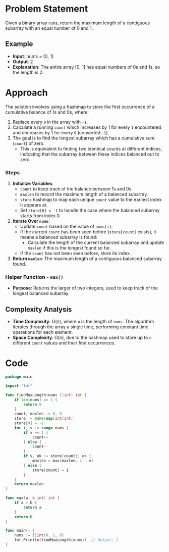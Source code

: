 # Problem Statement
Given a binary array `nums`, return the maximum length of a contiguous subarray with an equal number of 0 and 1.

## Example
- **Input**: nums = [0, 1]
- **Output**: 2
- **Explanation**: The entire array [0, 1] has equal numbers of 0s and 1s, so the length is 2.

# Approach
The solution involves using a hashmap to store the first occurrence of a cumulative balance of 1s and 0s, where:
1. Replace every `0` in the array with `-1`.
2. Calculate a running `count` which increases by 1 for every `1` encountered and decreases by 1 for every `0` (converted `-1`).
3. The goal is to find the longest subarray which has a cumulative sum (`count`) of zero.
    - This is equivalent to finding two identical counts at different indices, indicating that the subarray between these indices balanced out to zero.

### Steps
1. **Initialize Variables**:
    - `count` to keep track of the balance between 1s and 0s.
    - `maxlen` to record the maximum length of a balanced subarray.
    - `store` hashmap to map each unique `count` value to the earliest index it appears at.
    - Set `store[0] = -1` to handle the case where the balanced subarray starts from index 0.
2. **Iterate Over `nums`**:
    - Update `count` based on the value of `nums[i]`.
    - If the current `count` has been seen before (`store[count]` exists), it means a balanced subarray is found:
        - Calculate the length of the current balanced subarray and update `maxlen` if this is the longest found so far.
    - If the `count` has not been seen before, store its index.
3. **Return `maxlen`**: The maximum length of a contiguous balanced subarray found.

### Helper Function - `max()`
- **Purpose**: Returns the larger of two integers, used to keep track of the longest balanced subarray.

## Complexity Analysis
- **Time Complexity**: O(n), where `n` is the length of `nums`. The algorithm iterates through the array a single time, performing constant time operations for each element.
- **Space Complexity**: O(n), due to the hashmap used to store up to `n` different `count` values and their first occurrences.

# Code
```go
package main

import "fmt"

func findMaxLength(nums []int) int {
    if len(nums) == 1 {
        return 0
    }
    count, maxlen := 0, 0
    store := make(map[int]int)
    store[0] = -1
    for i, v := range nums {
        if v == 1 {
            count++
        } else {
            count--
        }
        if v, ok := store[count]; ok {
            maxlen = max(maxlen, i - v)
        } else {
            store[count] = i
        }
    }
    return maxlen
}

func max(a, b int) int {
    if a > b {
        return a
    }
    return b
}

func main() {
    nums := []int{0, 1, 0}
    fmt.Println(findMaxLength(nums))  // Output: 2
}
